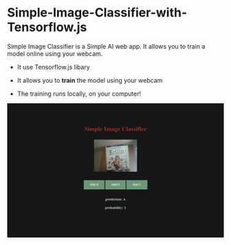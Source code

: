 # Simple-Image-Classifier-with-Tensorflow.js

Simple Image Classifier is a Simple AI web app. It allows you to train a model online using your webcam.

* It use Tensorflow.js libary

* It allows you to **train** the model using your webcam

* The training runs locally, on your computer!

<p align="center">
  <img src="preview.jpg" alt="Running the demo" width="738">
</p>
